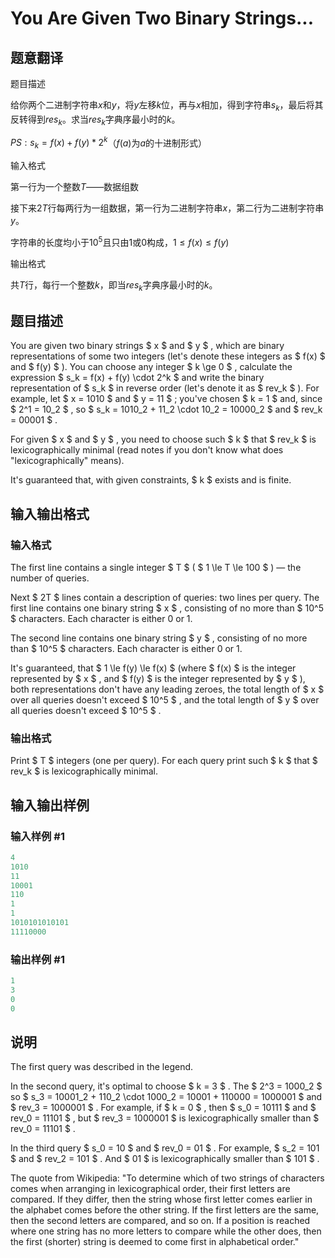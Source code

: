 # You Are Given Two Binary Strings...

## 题意翻译

题目描述

给你两个二进制字符串$x$和$y$，将$y$左移$k$位，再与$x$相加，得到字符串$s_k$，最后将其反转得到$res_k$。求当$res_k$字典序最小时的$k$。

$PS:s_k = f(x) + f(y) * 2 ^ k$（$f(a)$为$a$的十进制形式）

输入格式

第一行为一个整数$T$——数据组数

接下来$2T$行每两行为一组数据，第一行为二进制字符串$x$，第二行为二进制字符串$y$。

字符串的长度均小于$10^5$且只由$1$或$0$构成，$1≤f(x)≤f(y)$

输出格式

共$T$行，每行一个整数$k$，即当$res_k$字典序最小时的$k$。

## 题目描述

You are given two binary strings $ x $ and $ y $ , which are binary representations of some two integers (let's denote these integers as $ f(x) $ and $ f(y) $ ). You can choose any integer $ k \ge 0 $ , calculate the expression $ s_k = f(x) + f(y) \cdot 2^k $ and write the binary representation of $ s_k $ in reverse order (let's denote it as $ rev_k $ ). For example, let $ x = 1010 $ and $ y = 11 $ ; you've chosen $ k = 1 $ and, since $ 2^1 = 10_2 $ , so $ s_k = 1010_2 + 11_2 \cdot 10_2 = 10000_2 $ and $ rev_k = 00001 $ .

For given $ x $ and $ y $ , you need to choose such $ k $ that $ rev_k $ is lexicographically minimal (read notes if you don't know what does "lexicographically" means).

It's guaranteed that, with given constraints, $ k $ exists and is finite.

## 输入输出格式

### 输入格式

The first line contains a single integer $ T $ ( $ 1 \le T \le 100 $ ) — the number of queries.

Next $ 2T $ lines contain a description of queries: two lines per query. The first line contains one binary string $ x $ , consisting of no more than $ 10^5 $ characters. Each character is either 0 or 1.

The second line contains one binary string $ y $ , consisting of no more than $ 10^5 $ characters. Each character is either 0 or 1.

It's guaranteed, that $ 1 \le f(y) \le f(x) $ (where $ f(x) $ is the integer represented by $ x $ , and $ f(y) $ is the integer represented by $ y $ ), both representations don't have any leading zeroes, the total length of $ x $ over all queries doesn't exceed $ 10^5 $ , and the total length of $ y $ over all queries doesn't exceed $ 10^5 $ .

### 输出格式

Print $ T $ integers (one per query). For each query print such $ k $ that $ rev_k $ is lexicographically minimal.

## 输入输出样例

### 输入样例 #1

```cpp
4
1010
11
10001
110
1
1
1010101010101
11110000

```
### 输出样例 #1

```cpp
1
3
0
0

```
## 说明

The first query was described in the legend.

In the second query, it's optimal to choose $ k = 3 $ . The $ 2^3 = 1000_2 $ so $ s_3 = 10001_2 + 110_2 \cdot 1000_2 = 10001 + 110000 = 1000001 $ and $ rev_3 = 1000001 $ . For example, if $ k = 0 $ , then $ s_0 = 10111 $ and $ rev_0 = 11101 $ , but $ rev_3 = 1000001 $ is lexicographically smaller than $ rev_0 = 11101 $ .

In the third query $ s_0 = 10 $ and $ rev_0 = 01 $ . For example, $ s_2 = 101 $ and $ rev_2 = 101 $ . And $ 01 $ is lexicographically smaller than $ 101 $ .

The quote from Wikipedia: "To determine which of two strings of characters comes when arranging in lexicographical order, their first letters are compared. If they differ, then the string whose first letter comes earlier in the alphabet comes before the other string. If the first letters are the same, then the second letters are compared, and so on. If a position is reached where one string has no more letters to compare while the other does, then the first (shorter) string is deemed to come first in alphabetical order."


